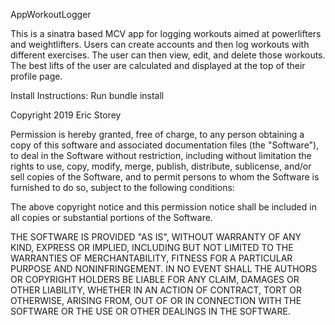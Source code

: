 AppWorkoutLogger

This is a sinatra based MCV app for logging workouts aimed at powerlifters and weightlifters. Users can create accounts and then log workouts with different exercises. The user can then view, edit, and delete those workouts. The best lifts of the user are calculated and displayed at the top of their profile page.

Install Instructions:
Run bundle install


Copyright 2019 Eric Storey

Permission is hereby granted, free of charge, to any person obtaining a copy of this software and associated documentation files (the "Software"), to deal in the Software without restriction, including without limitation the rights to use, copy, modify, merge, publish, distribute, sublicense, and/or sell copies of the Software, and to permit persons to whom the Software is furnished to do so, subject to the following conditions:

The above copyright notice and this permission notice shall be included in all copies or substantial portions of the Software.

THE SOFTWARE IS PROVIDED "AS IS", WITHOUT WARRANTY OF ANY KIND, EXPRESS OR IMPLIED, INCLUDING BUT NOT LIMITED TO THE WARRANTIES OF MERCHANTABILITY, FITNESS FOR A PARTICULAR PURPOSE AND NONINFRINGEMENT. IN NO EVENT SHALL THE AUTHORS OR COPYRIGHT HOLDERS BE LIABLE FOR ANY CLAIM, DAMAGES OR OTHER LIABILITY, WHETHER IN AN ACTION OF CONTRACT, TORT OR OTHERWISE, ARISING FROM, OUT OF OR IN CONNECTION WITH THE SOFTWARE OR THE USE OR OTHER DEALINGS IN THE SOFTWARE.
